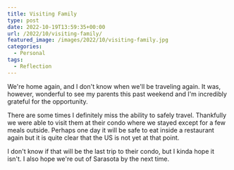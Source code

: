 ```yaml
---
title: Visiting Family
type: post
date: 2022-10-19T13:59:35+00:00
url: /2022/10/visiting-family/
featured_image: /images/2022/10/visiting-family.jpg
categories:
  - Personal
tags:
  - Reflection
---
```


We're home again, and I don't know when we'll be traveling again. It was, however, wonderful to see my parents this past weekend and I'm incredibly grateful for the opportunity.

There are some times I definitely miss the ability to safely travel. Thankfully we were able to visit them at their condo where we stayed except for a few meals outside. Perhaps one day it will be safe to eat inside a restaurant again but it is quite clear that the US is not yet at that point.

I don't know if that will be the last trip to their condo, but I kinda hope it isn't. I also hope we're out of Sarasota by the next time.